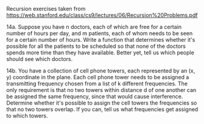 Recursion exercises taken from https://web.stanford.edu/class/cs9/lectures/06/Recursion%20Problems.pdf

14a. Suppose you have n doctors, each of which are free for a certain number of hours per day,
and  m  patients, each of whom needs to be seen for a certain number of hours. Write a
function that determines whether it's possible for all the patients to be scheduled so that
none of the doctors spends more time than they have available. Better yet, tell us which
people should see which doctors.

14b. You have a collection of cell phone towers, each represented by an (x, y) coordinate in the
plane. Each cell phone tower needs to be assigned a transmitting frequency chosen from a
list of k different frequencies. The only requirement is that no two towers within distance
d of one another can be assigned the same frequency, since that would cause interference.
Determine whether it's possible to assign the cell towers the frequencies so that no two
towers overlap. If you can, tell us what frequencies get assigned to which towers.



